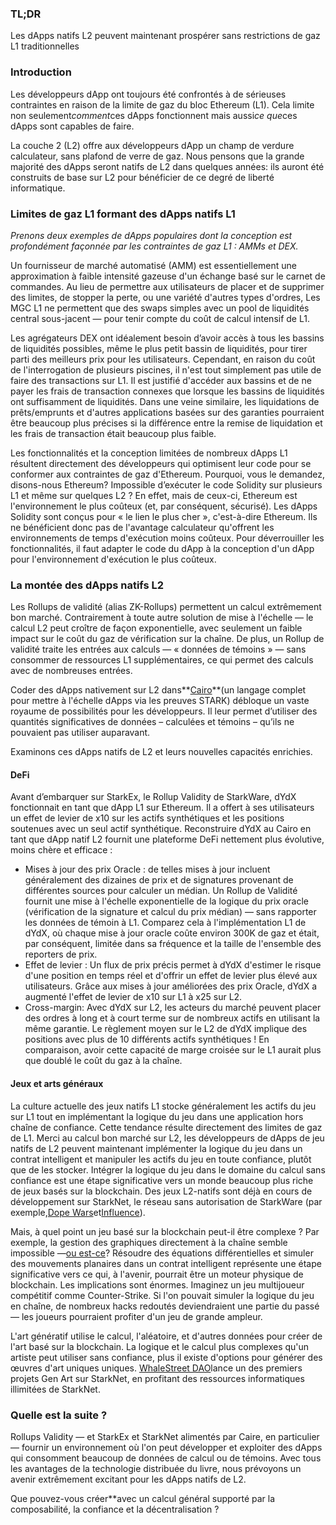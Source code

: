 ### TL;DR

Les dApps natifs L2 peuvent maintenant prospérer sans restrictions de gaz L1 traditionnelles

### Introduction

Les développeurs dApp ont toujours été confrontés à de sérieuses contraintes en raison de la limite de gaz du bloc Ethereum (L1). Cela limite non seulement*comment*ces dApps fonctionnent mais aussi*ce que*ces dApps sont capables de faire.

La couche 2 (L2) offre aux développeurs dApp un champ de verdure calculateur, sans plafond de verre de gaz. Nous pensons que la grande majorité des dApps seront natifs de L2 dans quelques années: ils auront été construits de base sur L2 pour bénéficier de ce degré de liberté informatique.

### Limites de gaz L1 formant des dApps natifs L1

*Prenons deux exemples de dApps populaires dont la conception est profondément façonnée par les contraintes de gaz L1 : AMMs et DEX.*

Un fournisseur de marché automatisé (AMM) est essentiellement une approximation à faible intensité gazeuse d'un échange basé sur le carnet de commandes. Au lieu de permettre aux utilisateurs de placer et de supprimer des limites, de stopper la perte, ou une variété d'autres types d'ordres, Les MGC L1 ne permettent que des swaps simples avec un pool de liquidités central sous-jacent — pour tenir compte du coût de calcul intensif de L1.

Les agrégateurs DEX ont idéalement besoin d’avoir accès à tous les bassins de liquidités possibles, même le plus petit bassin de liquidités, pour tirer parti des meilleurs prix pour les utilisateurs. Cependant, en raison du coût de l'interrogation de plusieurs piscines, il n'est tout simplement pas utile de faire des transactions sur L1. Il est justifié d'accéder aux bassins et de ne payer les frais de transaction connexes que lorsque les bassins de liquidités ont suffisamment de liquidités. Dans une veine similaire, les liquidations de prêts/emprunts et d'autres applications basées sur des garanties pourraient être beaucoup plus précises si la différence entre la remise de liquidation et les frais de transaction était beaucoup plus faible.

Les fonctionnalités et la conception limitées de nombreux dApps L1 résultent directement des développeurs qui optimisent leur code pour se conformer aux contraintes de gaz d'Ethereum. Pourquoi, vous le demandez, disons-nous Ethereum? Impossible d’exécuter le code Solidity sur plusieurs L1 et même sur quelques L2 ? En effet, mais de ceux-ci, Ethereum est l'environnement le plus coûteux (et, par conséquent, sécurisé). Les dApps Solidity sont conçus pour « le lien le plus cher », c'est-à-dire Ethereum. Ils ne bénéficient donc pas de l'avantage calculateur qu'offrent les environnements de temps d'exécution moins coûteux. Pour déverrouiller les fonctionnalités, il faut adapter le code du dApp à la conception d'un dApp pour l'environnement d'exécution le plus coûteux.

### La montée des dApps natifs L2

Les Rollups de validité (alias ZK-Rollups) permettent un calcul extrêmement bon marché. Contrairement à toute autre solution de mise à l'échelle — le calcul L2 peut croître de façon exponentielle, avec seulement un faible impact sur le coût du gaz de vérification sur la chaîne. De plus, un Rollup de validité traite les entrées aux calculs — « données de témoins » — sans consommer de ressources L1 supplémentaires, ce qui permet des calculs avec de nombreuses entrées.

Coder des dApps nativement sur L2 dans**[Cairo](https://www.cairo-lang.org/)**(un langage complet pour mettre à l'échelle dApps via les preuves STARK) débloque un vaste royaume de possibilités pour les développeurs. Il leur permet d’utiliser des quantités significatives de données – calculées et témoins – qu’ils ne pouvaient pas utiliser auparavant.

Examinons ces dApps natifs de L2 et leurs nouvelles capacités enrichies.

#### DeFi

Avant d’embarquer sur StarkEx, le Rollup Validity de StarkWare, dYdX fonctionnait en tant que dApp L1 sur Ethereum. Il a offert à ses utilisateurs un effet de levier de x10 sur les actifs synthétiques et les positions soutenues avec un seul actif synthétique. Reconstruire dYdX au Cairo en tant que dApp natif L2 fournit une plateforme DeFi nettement plus évolutive, moins chère et efficace :

* Mises à jour des prix Oracle : de telles mises à jour incluent généralement des dizaines de prix et de signatures provenant de différentes sources pour calculer un médian. Un Rollup de Validité fournit une mise à l'échelle exponentielle de la logique du prix oracle (vérification de la signature et calcul du prix médian) — sans rapporter les données de témoin à L1. Comparez cela à l'implémentation L1 de dYdX, où chaque mise à jour oracle coûte environ 300K de gaz et était, par conséquent, limitée dans sa fréquence et la taille de l'ensemble des reporters de prix.
* Effet de levier : Un flux de prix précis permet à dYdX d'estimer le risque d'une position en temps réel et d'offrir un effet de levier plus élevé aux utilisateurs. Grâce aux mises à jour améliorées des prix Oracle, dYdX a augmenté l'effet de levier de x10 sur L1 à x25 sur L2.
* Cross-margin: Avec dYdX sur L2, les acteurs du marché peuvent placer des ordres à long et à court terme sur de nombreux actifs en utilisant la même garantie. Le règlement moyen sur le L2 de dYdX implique des positions avec plus de 10 différents actifs synthétiques ! En comparaison, avoir cette capacité de marge croisée sur le L1 aurait plus que doublé le coût du gaz à la chaîne.

#### Jeux et arts généraux

La culture actuelle des jeux natifs L1 stocke généralement les actifs du jeu sur L1 tout en implémentant la logique du jeu dans une application hors chaîne de confiance. Cette tendance résulte directement des limites de gaz de L1. Merci au calcul bon marché sur L2, les développeurs de dApps de jeu natifs de L2 peuvent maintenant implémenter la logique du jeu dans un contrat intelligent et manipuler les actifs du jeu en toute confiance, plutôt que de les stocker. Intégrer la logique du jeu dans le domaine du calcul sans confiance est une étape significative vers un monde beaucoup plus riche de jeux basés sur la blockchain. Des jeux L2-natifs sont déjà en cours de développement sur StarkNet, le réseau sans autorisation de StarkWare (par exemple,[Dope Wars](https://github.com/dopedao/RYO)et[Influence](https://medium.com/influenceth/influence-to-launch-on-starknet-afd3c26ea25a)).

Mais, à quel point un jeu basé sur la blockchain peut-il être complexe ? Par exemple, la gestion des graphiques directement à la chaîne semble impossible —[ou est-ce](https://twitter.com/guiltygyoza/status/1449637155001798657)? Résoudre des équations différentielles et simuler des mouvements planaires dans un contrat intelligent représente une étape significative vers ce qui, à l'avenir, pourrait être un moteur physique de blockchain. Les implications sont énormes. Imaginez un jeu multijoueur compétitif comme Counter-Strike. Si l'on pouvait simuler la logique du jeu en chaîne, de nombreux hacks redoutés deviendraient une partie du passé — les joueurs pourraient profiter d'un jeu de grande ampleur.

L'art génératif utilise le calcul, l'aléatoire, et d'autres données pour créer de l'art basé sur la blockchain. La logique et le calcul plus complexes qu'un artiste peut utiliser sans confiance, plus il existe d'options pour générer des œuvres d'art uniques uniques. [WhaleStreet DAO](https://blog.whalestreet.xyz/whalestreet-dao-to-launch-gen-art-ecosystem-on-ethereum-with-starknet/)lance un des premiers projets Gen Art sur StarkNet, en profitant des ressources informatiques illimitées de StarkNet.

### Quelle est la suite ?

Rollups Validity — et StarkEx et StarkNet alimentés par Caire, en particulier — fournir un environnement où l'on peut développer et exploiter des dApps qui consomment beaucoup de données de calcul ou de témoins. Avec tous les avantages de la technologie distribuée du livre, nous prévoyons un avenir extrêmement excitant pour les dApps natifs de L2.

Que pouvez-vous créer**avec un calcul général supporté par la composabilité, la confiance et la décentralisation ?